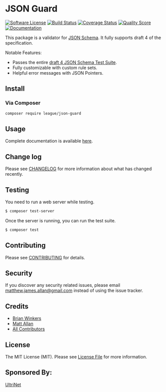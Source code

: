 # JSON Guard

[![Software License][ico-license]](LICENSE.md)
[![Build Status][ico-travis]][link-travis]
[![Coverage Status][ico-scrutinizer]][link-scrutinizer]
[![Quality Score][ico-code-quality]][link-code-quality]
[![Documentation][ico-docs]][link-docs]

This package is a validator for [JSON Schema](http://json-schema.org/).  It fully supports draft 4 of the specification.

Notable Features:

- Passes the entire [draft 4 JSON Schema Test Suite](https://github.com/json-schema/JSON-Schema-Test-Suite).
- Fully customizable with custom rule sets.
- Helpful error messages with JSON Pointers.

## Install

### Via Composer

```bash
composer require league/json-guard
```

## Usage

Complete documentation is available [here](http://json-guard.activerules.com/).

## Change log

Please see [CHANGELOG](CHANGELOG.md) for more information about what has changed recently.

## Testing

You need to run a web server while testing.

```bash
$ composer test-server
```

Once the server is running, you can run the test suite.

``` bash
$ composer test
```

## Contributing

Please see [CONTRIBUTING](CONTRIBUTING.md) for details.

## Security

If you discover any security related issues, please email matthew.james.allan@gmail.com instead of using the issue tracker.

## Credits

- [Brian Winkers][fork-link-author]
- [Matt Allan][original-link-author]
- [All Contributors][link-contributors]

## License

The MIT License (MIT). Please see [License File](LICENSE.md) for more information.

[link-travis]: https://travis-ci.org/activerules/json-guard
[link-scrutinizer]: https://scrutinizer-ci.com/g/activerules/json-guard/code-structure
[link-code-quality]: https://scrutinizer-ci.com/g/activerules/json-guard
[link-docs]: http://json-guard.thephpleague.com/
[fork-link-author]: https://github.com/activerules
[original-link-author]: https://github.com/activerules
[link-contributors]: ../../contributors

[ico-license]: https://img.shields.io/badge/license-MIT-brightgreen.svg?style=flat-square
[ico-travis]: https://img.shields.io/travis/activerules/json-guard/master.svg?style=flat-square
[ico-scrutinizer]: https://img.shields.io/scrutinizer/coverage/g/activerules/json-guard.svg?style=flat-square
[ico-code-quality]: https://img.shields.io/scrutinizer/g/activerules/json-guard.svg?style=flat-square
[ico-docs]: https://img.shields.io/badge/Docs-Latest-brightgreen.svg?style=flat-square

## Sponsored By:
[UltriNet](http://www.ultri.net)
